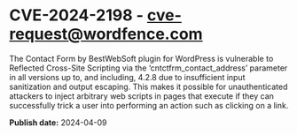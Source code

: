 # CVE-2024-2198 - cve-request@wordfence.com

The Contact Form by BestWebSoft plugin for WordPress is vulnerable to Reflected Cross-Site Scripting via the ‘cntctfrm_contact_address’ parameter in all versions up to, and including, 4.2.8 due to insufficient input sanitization and output escaping. This makes it possible for unauthenticated attackers to inject arbitrary web scripts in pages that execute if they can successfully trick a user into performing an action such as clicking on a link.

**Publish date:** 2024-04-09
